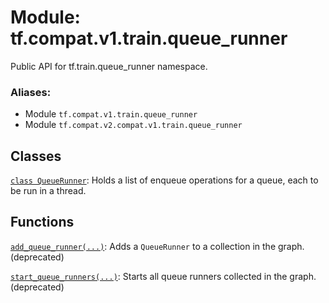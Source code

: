 <div itemscope itemtype="http://developers.google.com/ReferenceObject">
<meta itemprop="name" content="tf.compat.v1.train.queue_runner" />
<meta itemprop="path" content="Stable" />
</div>

# Module: tf.compat.v1.train.queue_runner

Public API for tf.train.queue_runner namespace.

### Aliases:

* Module `tf.compat.v1.train.queue_runner`
* Module `tf.compat.v2.compat.v1.train.queue_runner`

<!-- Placeholder for "Used in" -->


## Classes

[`class QueueRunner`](../../../../tf/train/queue_runner/QueueRunner.md): Holds a list of enqueue operations for a queue, each to be run in a thread.

## Functions

[`add_queue_runner(...)`](../../../../tf/train/queue_runner/add_queue_runner.md): Adds a `QueueRunner` to a collection in the graph. (deprecated)

[`start_queue_runners(...)`](../../../../tf/train/queue_runner/start_queue_runners.md): Starts all queue runners collected in the graph. (deprecated)


